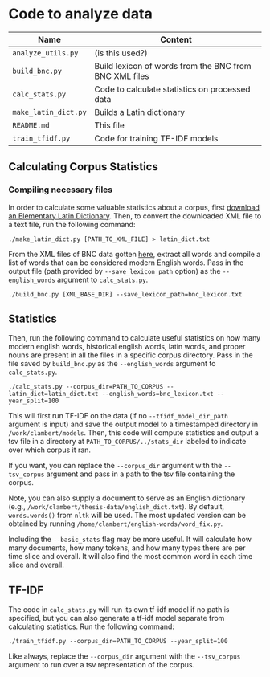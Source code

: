 # Code to analyze data

Name | Content
-------|-------
`analyze_utils.py` | (is this used?)
`build_bnc.py` | Build lexicon of words from the BNC from BNC XML files
`calc_stats.py` | Code to calculate statistics on processed data
`make_latin_dict.py` | Builds a Latin dictionary
`README.md` | This file
`train_tfidf.py` | Code for training TF-IDF models

## Calculating Corpus Statistics

### Compiling necessary files

In order to calculate some valuable statistics about a corpus, first [download an Elementary Latin Dictionary](http://www.perseus.tufts.edu/hopper/dltext?doc=Perseus%3Atext%3A1999.04.0060). Then, to convert the downloaded XML file to a text file, run the following command:

```
./make_latin_dict.py [PATH_TO_XML_FILE] > latin_dict.txt
```

From the XML files of BNC data gotten [here](https://ota.bodleian.ox.ac.uk/repository/xmlui/handle/20.500.12024/2554#), extract all words and compile a list of words that can be considered modern English words. Pass in the output file (path provided by `--save_lexicon_path` option) as the `--english_words` argument to `calc_stats.py`.

```
./build_bnc.py [XML_BASE_DIR] --save_lexicon_path=bnc_lexicon.txt
```

## Statistics

Then, run the following command to calculate useful statistics on how many modern english words, historical english words, latin words, and proper nouns are present in all the files in a specific corpus directory. Pass in the file saved by `build_bnc.py` as the `--english_words` argument to `calc_stats.py`.

```
./calc_stats.py --corpus_dir=PATH_TO_CORPUS --latin_dict=latin_dict.txt --english_words=bnc_lexicon.txt --year_split=100

```

This will first run TF-IDF on the data (if no `--tfidf_model_dir_path` argument is input) and save the output model to a timestamped directory in `/work/clambert/models`. Then, this code will compute statistics and output a tsv file in a directory at `PATH_TO_CORPUS/../stats_dir` labeled to indicate over which corpus it ran.

If you want, you can replace the `--corpus_dir` argument with the `--tsv_corpus` argument and pass in a path to the tsv file containing the corpus.

Note, you can also supply a document to serve as an English dictionary (e.g., `/work/clambert/thesis-data/english_dict.txt`). By default, `words.words()` from `nltk` will be used. The most updated version can be obtained by running `/home/clambert/english-words/word_fix.py`.

Including the `--basic_stats` flag may be more useful. It will calculate how many documents, how many tokens, and how many types there are per time slice and overall. It will also find the most common word in each time slice and overall.

## TF-IDF

The code in `calc_stats.py` will run its own tf-idf model if no path is specified, but you can also generate a tf-idf model separate from calculating statistics. Run the following command:

```
./train_tfidf.py --corpus_dir=PATH_TO_CORPUS --year_split=100
```

Like always, replace the `--corpus_dir` argument with the `--tsv_corpus` argument to run over a tsv representation of the corpus.

